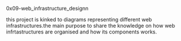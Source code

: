 0x09-web_infrastructure_designn

this project is kinked to diagrams representing different web infrastructures.the main purpose to share the knowledge on how web infrtastructures are organised and how its components works. 
